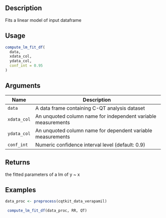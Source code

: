 ## Description

Fits a linear model of input dataframe

## Usage

```r
compute_lm_fit_df(
  data,
  xdata_col,
  ydata_col,
  conf_int = 0.95
)
```

## Arguments

| Name | Description |
|------|-------------|
| `data` | A data frame containing C-QT analysis dataset |
| `xdata_col` | An unquoted column name for independent variable measurements |
| `ydata_col` | An unquoted column name for dependent variable measurements |
| `conf_int` | Numeric confidence interval level (default: 0.9) |

## Returns

the fitted parameters of a lm of y ~ x

## Examples

```r
data_proc <- preprocess(cqtkit_data_verapamil)
 
 compute_lm_fit_df(data_proc, RR, QT)
```


